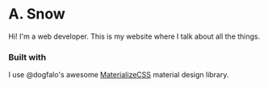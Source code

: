 # A. Snow

Hi! I'm a web developer. This is my website where I talk about all the things. 

### Built with

I use @dogfalo's awesome [MaterializeCSS](https://materializecss.com) material design library.